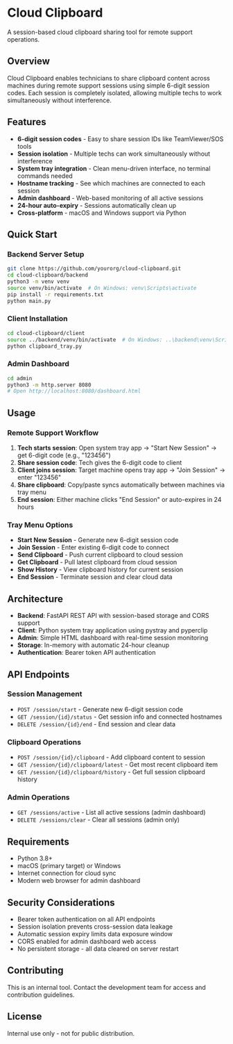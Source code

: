 # Cloud Clipboard

A session-based cloud clipboard sharing tool for remote support operations.

## Overview

Cloud Clipboard enables technicians to share clipboard content across machines during remote support sessions using simple 6-digit session codes. Each session is completely isolated, allowing multiple techs to work simultaneously without interference.

## Features

- **6-digit session codes** - Easy to share session IDs like TeamViewer/SOS tools
- **Session isolation** - Multiple techs can work simultaneously without interference  
- **System tray integration** - Clean menu-driven interface, no terminal commands needed
- **Hostname tracking** - See which machines are connected to each session
- **Admin dashboard** - Web-based monitoring of all active sessions
- **24-hour auto-expiry** - Sessions automatically clean up
- **Cross-platform** - macOS and Windows support via Python

## Quick Start

### Backend Server Setup
```bash
git clone https://github.com/yourorg/cloud-clipboard.git
cd cloud-clipboard/backend
python3 -m venv venv
source venv/bin/activate  # On Windows: venv\Scripts\activate
pip install -r requirements.txt
python main.py
```

### Client Installation
```bash
cd cloud-clipboard/client
source ../backend/venv/bin/activate  # On Windows: ..\backend\venv\Scripts\activate
python clipboard_tray.py
```

### Admin Dashboard
```bash
cd admin
python3 -m http.server 8080
# Open http://localhost:8080/dashboard.html
```

## Usage

### Remote Support Workflow
1. **Tech starts session**: Open system tray app → "Start New Session" → get 6-digit code (e.g., "123456")
2. **Share session code**: Tech gives the 6-digit code to client
3. **Client joins session**: Target machine opens tray app → "Join Session" → enter "123456"  
4. **Share clipboard**: Copy/paste syncs automatically between machines via tray menu
5. **End session**: Either machine clicks "End Session" or auto-expires in 24 hours

### Tray Menu Options
- **Start New Session** - Generate new 6-digit session code
- **Join Session** - Enter existing 6-digit code to connect
- **Send Clipboard** - Push current clipboard to cloud session
- **Get Clipboard** - Pull latest clipboard from cloud session
- **Show History** - View clipboard history for current session
- **End Session** - Terminate session and clear cloud data

## Architecture

- **Backend**: FastAPI REST API with session-based storage and CORS support
- **Client**: Python system tray application using pystray and pyperclip
- **Admin**: Simple HTML dashboard with real-time session monitoring
- **Storage**: In-memory with automatic 24-hour cleanup
- **Authentication**: Bearer token API authentication

## API Endpoints

### Session Management
- `POST /session/start` - Generate new 6-digit session code
- `GET /session/{id}/status` - Get session info and connected hostnames
- `DELETE /session/{id}/end` - End session and clear data

### Clipboard Operations  
- `POST /session/{id}/clipboard` - Add clipboard content to session
- `GET /session/{id}/clipboard/latest` - Get most recent clipboard item
- `GET /session/{id}/clipboard/history` - Get full session clipboard history

### Admin Operations
- `GET /sessions/active` - List all active sessions (admin dashboard)
- `DELETE /sessions/clear` - Clear all sessions (admin only)

## Requirements

- Python 3.8+
- macOS (primary target) or Windows  
- Internet connection for cloud sync
- Modern web browser for admin dashboard

## Security Considerations

- Bearer token authentication on all API endpoints
- Session isolation prevents cross-session data leakage
- Automatic session expiry limits data exposure window
- CORS enabled for admin dashboard web access
- No persistent storage - all data cleared on server restart

## Contributing

This is an internal tool. Contact the development team for access and contribution guidelines.

## License

Internal use only - not for public distribution.